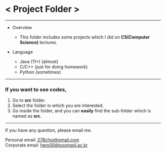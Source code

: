 # < Project Folder >
<hr/>

* Overview   
  + This folder includes some projects which I did on __CS(Computer Science)__ lectures.

* Language   
  + Java (11+) (almost)
  + C/C++ (just for doing homework)
  + Python (sometimes)   
<hr/>

### If you want to see codes,   

1. Go to __src__ folder.
2. Select the folder in which you are interested.
3. Go inside the folder, and you can __easily__ find the sub-folder which is named as __src__.   
<hr/>

If you have any question, please email me.

Personal email: <278choi@gmail.com>   
Corporate email: <hero00@soongsil.ac.kr>   
